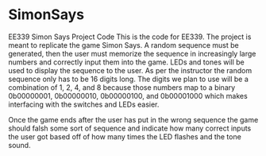 # SimonSays
EE339 Simon Says Project Code
This is the code for EE339. The project is meant to replicate the game Simon Says. A random
sequence must be generated, then the user must memorize the sequence in increasingly large numbers
and correctly input them into the game. LEDs and tones will be used to display the sequence to 
the user. As per the instructor the random sequence only has to be 16 digits long. The digits
we plan to use will be a combination of 1, 2, 4, and 8 because those numbers map to a binary
0b00000001, 0b00000010, 0b00000100, and 0b00001000 which makes interfacing with the switches
and LEDs easier.

Once the game ends after the user has put in the wrong sequence the game should falsh some
sort of sequence and indicate how many correct inputs the user got based off of how many times the
LED flashes and the tone sound.
